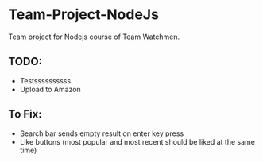 # Team-Project-NodeJs
Team project for Nodejs course of Team Watchmen.

## TODO:

- Testssssssssss
- Upload to Amazon

## To Fix:

- Search bar sends empty result on enter key press
- Like buttons (most popular and most recent should be liked at the same time)
